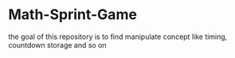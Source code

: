 # Math-Sprint-Game
the goal of this repository is to find manipulate concept like timing, countdown storage and so on

